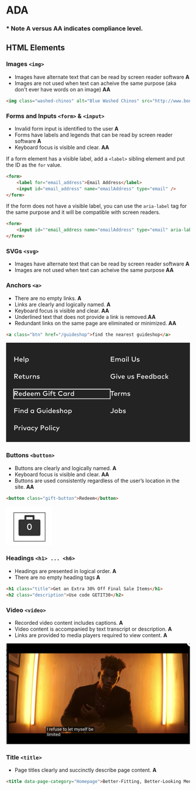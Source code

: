 # ADA 
### * Note **A** versus **AA** indicates compliance level.

## HTML Elements

### Images `<img>` 
- Images have alternate text that can be read by screen reader software **A**
- Images are not used when text can acheive the same purpose (aka don't ever have words on an image) **AA**

```html
<img class="washed-chinos" alt="Blue Washed Chinos" src="http://www.bonobos.com/images/blue-washed-chino"/>
````

### Forms and Inputs `<form>` & `<input>`
- Invalid form input is identified to the user **A**
- Forms have labels and legends that can be read by screen reader software  **A**
-  Keyboard focus is visible and clear. **AA**

If a form element has a visible label, add a `<label>` sibling element and put the ID as the `for` value.

```html
<form>
    <label for="email_address">Email Address</label>
    <input id="email_address" name="emailAddress" type="email" />
</form>
```

If the form does not have a visible label, you can use the `aria-label` tag for the same purpose and it will be compatible with screen readers.

```html
<form>
    <input id=""email_address name="emailAddress" type="email" aria-label="Email Address" />
</form>
```

### SVGs `<svg>` 
- Images have alternate text that can be read by screen reader software **A**
- Images are not used when text can acheive the same purpose  **AA**


### Anchors `<a>`
- There are no empty links. **A**
- Links are clearly and logically named. **A**
- Keyboard focus is visible and clear. **AA**
- Underlined text that does not provide a link is removed.**AA** 
- Redundant links on the same page are eliminated or minimized. **AA**

```html
<a class="btn" href="/guideshop">find the nearest guideshop</a>
```

![anchor](images/anchor.png)

### Buttons `<button>`
-  Buttons are clearly and logically named. **A**
- Keyboard focus is visible and clear. **AA**
- Buttons are used consistently regardless of the user’s location in the site. **AA**

```html
<button class="gift-button">Redeem</button>
```

![button](images/button.png)

### Headings `<h1> ... <h6>`
- Headings are presented in logical order. **A**
- There are no empty heading tags **A**

```html
<h1 class="title">Get an Extra 30% Off Final Sale Items</h1>
<h2 class="description">Use code GETIT30</h2>
```

### Video `<video>`
- Recorded video content includes captions. **A**
- Video content is accompanied by text transcript or description. **A**
- Links are provided to media players required to view content. **A**

![video](images/video.png)

### Title `<title>`
-  Page titles clearly and succinctly describe page content. **A**
```html
<title data-page-category="Homepage">Better-Fitting, Better-Looking Men's Clothing &amp; Accessories | Bonobos</title>
```
